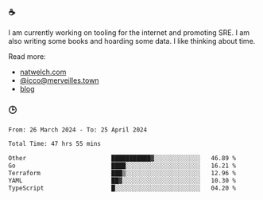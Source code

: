 ### ☕

I am currently working on tooling for the internet and promoting SRE. I am also writing some books and hoarding some data. I like thinking about time. 

Read more:

 - [natwelch.com](https://natwelch.com)
 - [@icco@merveilles.town](https://merveilles.town/@icco)
 - [blog](https://writing.natwelch.com)

### 🕒

<!--START_SECTION:waka-->

```txt
From: 26 March 2024 - To: 25 April 2024

Total Time: 47 hrs 55 mins

Other                        ███████████▓░░░░░░░░░░░░░   46.89 %
Go                           ████░░░░░░░░░░░░░░░░░░░░░   16.21 %
Terraform                    ███▒░░░░░░░░░░░░░░░░░░░░░   12.96 %
YAML                         ██▓░░░░░░░░░░░░░░░░░░░░░░   10.30 %
TypeScript                   █░░░░░░░░░░░░░░░░░░░░░░░░   04.20 %
```

<!--END_SECTION:waka-->
